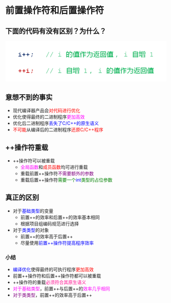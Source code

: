 # 前置操作符和后置操作符
## 下面的代码有没有区别？为什么？

![Alt text](image.png)

## 意想不到的事实
- 现代编译器产品会<font color=red>对代码进行优化</font>
- 优化使得最终的二进制程序<font color=Fuchsia>更加高效</font>
- 优化后二进制程序<font color=blue>丢失了C/C++的原生语义</font>
- <font color=red>不可能</font>从编译后的二进制程序<font color=red>还原C/C++程序</font>
  
## ++操作符重载
- ++操作符可以被重载
  - <font color=Fuchsia>全局函数</font>和<font color=red>成员函数</font>均可进行重载
  - 重载前置++操作符<font color=purple>不需要额外的参数</font>
  - 重载后置++操作符<font color=green>需要一个<font color=blue>int</font>类型的占位参数</font>
  
## 真正的区别
- 对于<font color=blue>基础类型</font>的变量
  - 前置++的效率和后置++的效率基本相同
  - 根据项目组编码规范进行选择
- 对于<font color=blue>类类型</font>的对象
  - 前置++的效率高于后置++
  - 尽量使用<font color=blue>前置++操作符提高程序效率</font>
  
### 小结
- <font color=blue>编译优化</font>使得最终的可执行程序<font color=red>更加高效</font>
- 前置++操作符和后置++操作符都可以被重载
- ++操作符的重载<font color=deeppink>必须符合其原生语义</font>
- <font color=Fuchsia>对于基础类型</font>，前置++与后置++的<font color=Fuchsia>效率几乎相同</font>
- <font color=purple>对于类类型</font>，前置++的效率高于后置++